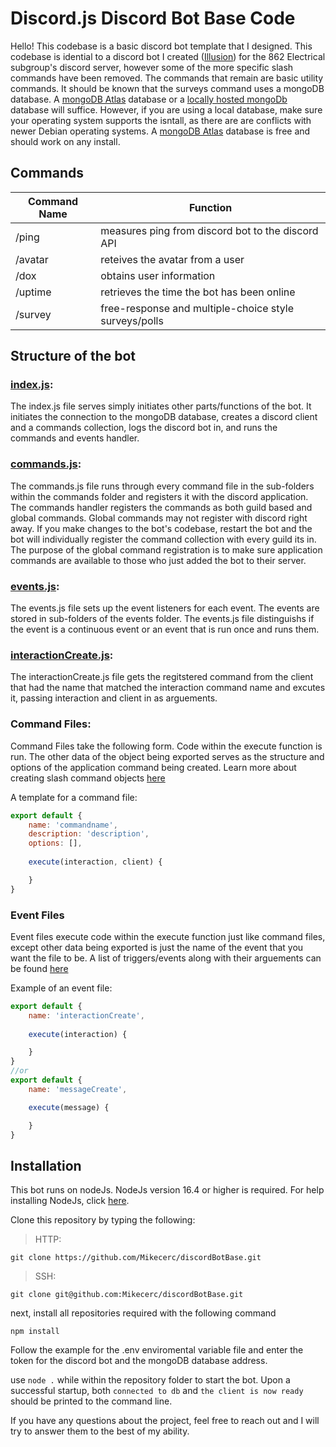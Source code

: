 # Discord.js Discord Bot Base Code
Hello! This codebase is a basic discord bot template that I designed. This codebase is idential to a discord bot I created ([Illusion](https://github.com/Mikecerc/Illusion-V2)) for the 862 Electrical subgroup's discord server, however some of the more specific slash commands have been removed. The commands that remain are basic utility commands. It should be known that the surveys command uses a mongoDB database. A [mongoDB Atlas](https://www.mongodb.com/atlas) database or a [locally hosted mongoDb](https://www.mongodb.com/docs/manual/installation/) database will suffice. However, if you are using a local database, make sure your operating system supports the isntall, as there are are conflicts with newer Debian operating systems. A [mongoDB Atlas](https://www.mongodb.com/atlas) database is free and should work on any install.  

## Commands 

 Command Name | Function  
 -- | --  
 /ping | measures ping from discord bot to the discord API 
 /avatar | reteives the avatar from a user
 /dox | obtains user information
 /uptime | retrieves the time the bot has been online
 /survey | free-response and multiple-choice style surveys/polls

 ## Structure of the bot

 ### [index.js](./index.js):

The index.js file serves simply initiates other parts/functions of the bot. It initiates the connection to the mongoDB database, creates a discord client and a commands collection, logs the discord bot in, and runs the commands and events handler. 

### [commands.js](./Handlers/Commands.js):

The commands.js file runs through every command file in the sub-folders within the commands folder and registers it with the discord application. The commands handler registers the commands as both guild based and global commands. Global commands may not register with discord right away. If you make changes to the bot's codebase, restart the bot and the bot will individually register the command collection with every guild its in. The purpose of the global command registration is to make sure application commands are available to those who just added the bot to their server. 

### [events.js](./Handlers/Events.js): 

The events.js file sets up the event listeners for each event. The events are stored in sub-folders of the events folder. The events.js file distinguishs if the event is a continuous event or an event that is run once and runs them. 

### [interactionCreate.js](./Events/server/interactionCreate.js):

The interactionCreate.js file gets the regitstered command from the client that had the name that matched the interaction command name and excutes it, passing interaction and client in as arguements. 

### Command Files: 

Command Files take the following form. Code within the execute function is run. The other data of the object being exported serves as the structure and options of the application command being created. Learn more about creating slash command objects [here](https://discord.com/developers/docs/interactions/application-commands) 

A template for a command file:
```js
export default {
    name: 'commandname',
    description: 'description',
    options: [],
    
    execute(interaction, client) {

    }
}
```

### Event Files

Event files execute code within the execute function just like command files, except other data being exported is just the name of the event that you want the file to be. A list of triggers/events along with their arguements can be found [here](https://gist.github.com/milanmdev/06a47faa1925eebfcbbb65cf02c57963) 

Example of an event file:
```js
export default {
    name: 'interactionCreate',
    
    execute(interaction) {

    } 
}
//or
export default {
    name: 'messageCreate',

    execute(message) {

    }
}
```
## Installation
This bot runs on nodeJs. NodeJs version 16.4 or higher is required. For help installing NodeJs, click [here](https://nodejs.org/en/).

Clone this repository by typing the following:
> HTTP: 
``` 
git clone https://github.com/Mikecerc/discordBotBase.git 
```
> SSH: 
```
git clone git@github.com:Mikecerc/discordBotBase.git
```

next, install all repositories required with the following command
```
npm install 
```
Follow the example for the .env enviromental variable file and enter the token for the discord bot and the mongoDB database address.

use `node .` while within the repository folder to start the bot. Upon a successful startup, both `connected to db` and `the client is now ready` should be printed to the command line.  

If you have any questions about the project, feel free to reach out and I will try to answer them to the best of my ability. 